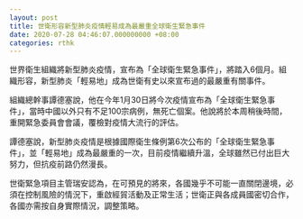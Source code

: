 ```yaml
---
layout: post
title: 世衛形容新型肺炎疫情輕易成為最嚴重全球衛生緊急事件
date: 2020-07-28 04:46:07.000000000 +08:00
categories: rthk
---
```


世界衛生組織將新型肺炎疫情，宣布為「全球衛生緊急事件」，將踏入6個月。組織形容，新型肺炎「輕易地」成為世衛有史以來宣布過的最嚴重有關事件。

組織總幹事譚德塞說，他在今年1月30日將今次疫情宣布為「全球衛生緊急事件」，當時中國以外只有不足100宗病例，無死亡個案。他說將於本周稍後時間，重開緊急委員會會議，覆檢對疫情大流行的評估。

譚德塞說，新型肺炎疫情是根據國際衛生條例第6次公布的「全球衛生緊急事件」，並「輕易地」成為最嚴重的一次，目前疫情繼續升溫，全球雖然已付出巨大努力，但抗疫前路仍然漫長。

世衛緊急項目主管瑞安認為，在可預見的將來，各國幾乎不可能一直關閉邊境，必須在控制風險的情況下，重啟經貿活動及正常生活；世衛正與各成員國密切合作，各國亦需按自身實際情況，調整策略。
